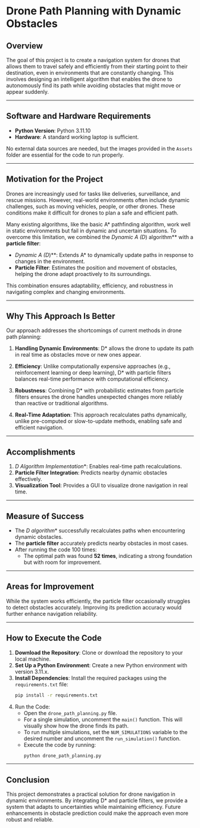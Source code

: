 # Drone Path Planning with Dynamic Obstacles

## Overview

The goal of this project is to create a navigation system for drones that allows them to travel safely and efficiently from their starting point to their destination, even in environments that are constantly changing. This involves designing an intelligent algorithm that enables the drone to autonomously find its path while avoiding obstacles that might move or appear suddenly.

---

## Software and Hardware Requirements

- **Python Version**: Python 3.11.10
- **Hardware**: A standard working laptop is sufficient.

No external data sources are needed, but the images provided in the `Assets` folder are essential for the code to run properly.

---

## Motivation for the Project

Drones are increasingly used for tasks like deliveries, surveillance, and rescue missions. However, real-world environments often include dynamic challenges, such as moving vehicles, people, or other drones. These conditions make it difficult for drones to plan a safe and efficient path.

Many existing algorithms, like the basic A* pathfinding algorithm, work well in static environments but fail in dynamic and uncertain situations. To overcome this limitation, we combined the **Dynamic A* (D*) algorithm** with a **particle filter**:

- **Dynamic A* (D*)**: Extends A* to dynamically update paths in response to changes in the environment.
- **Particle Filter**: Estimates the position and movement of obstacles, helping the drone adapt proactively to its surroundings.

This combination ensures adaptability, efficiency, and robustness in navigating complex and changing environments.

---

## Why This Approach Is Better

Our approach addresses the shortcomings of current methods in drone path planning:

1. **Handling Dynamic Environments**:
   D* allows the drone to update its path in real time as obstacles move or new ones appear.

2. **Efficiency**:
   Unlike computationally expensive approaches (e.g., reinforcement learning or deep learning), D* with particle filters balances real-time performance with computational efficiency.

3. **Robustness**:
   Combining D* with probabilistic estimates from particle filters ensures the drone handles unexpected changes more reliably than reactive or traditional algorithms.

4. **Real-Time Adaptation**:
   This approach recalculates paths dynamically, unlike pre-computed or slow-to-update methods, enabling safe and efficient navigation.

---

## Accomplishments

1. **D* Algorithm Implementation**: Enables real-time path recalculations.
2. **Particle Filter Integration**: Predicts nearby dynamic obstacles effectively.
3. **Visualization Tool**: Provides a GUI to visualize drone navigation in real time.

---

## Measure of Success

- The **D* algorithm** successfully recalculates paths when encountering dynamic obstacles.
- The **particle filter** accurately predicts nearby obstacles in most cases.
- After running the code 100 times:
  - The optimal path was found **52 times**, indicating a strong foundation but with room for improvement.

---

## Areas for Improvement

While the system works efficiently, the particle filter occasionally struggles to detect obstacles accurately. Improving its prediction accuracy would further enhance navigation reliability.

---

## How to Execute the Code

1. **Download the Repository**: Clone or download the repository to your local machine.
2. **Set Up a Python Environment**:
   Create a new Python environment with version 3.11.x.
3. **Install Dependencies**:
   Install the required packages using the `requirements.txt` file:
   ```bash
   pip install -r requirements.txt
   ```
4. Run the Code:
   - Open the ```drone_path_planning.py``` file.
   - For a single simulation, uncomment the ```main()``` function. This will visually show how the drone finds its path.
   - To run multiple simulations, set the ```NUM_SIMULATIONS``` variable to the desired number and uncomment the ```run_simulation()``` function.
   - Execute the code by running:
        ```python
        python drone_path_planning.py
        ```

---

## Conclusion

This project demonstrates a practical solution for drone navigation in dynamic environments. By integrating D* and particle filters, we provide a system that adapts to uncertainties while maintaining efficiency. Future enhancements in obstacle prediction could make the approach even more robust and reliable.